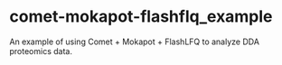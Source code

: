 # comet-mokapot-flashflq_example
An example of using Comet + Mokapot + FlashLFQ to analyze DDA proteomics data.
